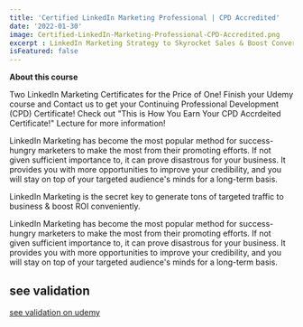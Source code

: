 ```yaml
---
title: 'Certified LinkedIn Marketing Professional | CPD Accredited'
date: '2022-01-30'
image: Certified-LinkedIn-Marketing-Professional-CPD-Accredited.png
excerpt : LinkedIn Marketing Strategy to Skyrocket Sales & Boost Conversions. Use LinkedIn to Generate Targeted Leads for Business
isFeatured: false
--- 
```



 **About this course**
 
Two LinkedIn Marketing Certificates for the Price of One! Finish your Udemy course and Contact us to get your Continuing Professional Development (CPD) Certificate! Check out "This is How You Earn Your CPD Accrdeited Certificate!" Lecture for more information!



LinkedIn Marketing has become the most popular method for success-hungry marketers to make the most from their promoting efforts. If not given sufficient importance to, it can prove disastrous for your business. It provides you with more opportunities to improve your credibility, and you will stay on top of your targeted audience's minds for a long-term basis.



LinkedIn Marketing is the secret key to generate tons of targeted traffic to business & boost ROI conveniently.


LinkedIn Marketing has become the most popular method for success-hungry marketers to make the most from their promoting efforts. If not given sufficient importance to, it can prove disastrous for your business. It provides you with more opportunities to improve your credibility, and you will stay on top of your targeted audience's minds for a long-term basis.

## see validation

[see validation on udemy](https://www.udemy.com/certificate/UC-c3bf295a-d5a0-45c5-ad17-430c16187d2d/)


